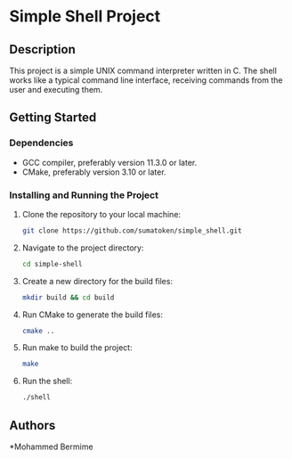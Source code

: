 # Simple Shell Project

## Description

This project is a simple UNIX command interpreter written in C. The shell works like a typical command line interface, receiving commands from the user and executing them.

## Getting Started

### Dependencies

* GCC compiler, preferably version 11.3.0 or later.
* CMake, preferably version 3.10 or later.

### Installing and Running the Project

1. Clone the repository to your local machine:
    ```sh
    git clone https://github.com/sumatoken/simple_shell.git
    ```

2. Navigate to the project directory:
    ```sh
    cd simple-shell
    ```

3. Create a new directory for the build files:
    ```sh
    mkdir build && cd build
    ```

4. Run CMake to generate the build files:
    ```sh
    cmake ..
    ```

5. Run make to build the project:
    ```sh
    make
    ```

6. Run the shell:
    ```sh
    ./shell
    ```

## Authors

*Mohammed Bermime
